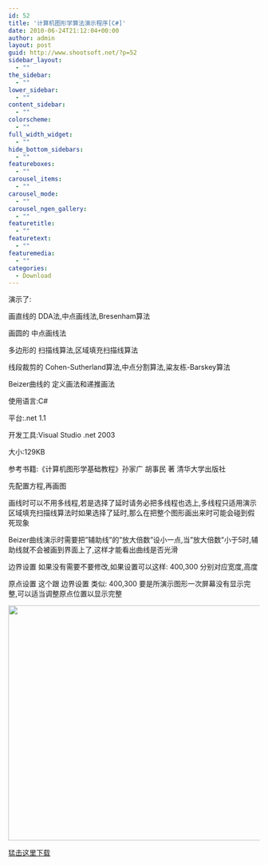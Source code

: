 ```yaml
---
id: 52
title: '计算机图形学算法演示程序[C#]'
date: 2010-06-24T21:12:04+00:00
author: admin
layout: post
guid: http://www.shootsoft.net/?p=52
sidebar_layout:
  - ""
the_sidebar:
  - ""
lower_sidebar:
  - ""
content_sidebar:
  - ""
colorscheme:
  - ""
full_width_widget:
  - ""
hide_bottom_sidebars:
  - ""
featureboxes:
  - ""
carousel_items:
  - ""
carousel_mode:
  - ""
carousel_ngen_gallery:
  - ""
featuretitle:
  - ""
featuretext:
  - ""
featuremedia:
  - ""
categories:
  - Download
---
```

演示了:
  
画直线的 DDA法,中点画线法,Bresenham算法
  
画圆的 中点画线法
  
多边形的 扫描线算法,区域填充扫描线算法
  
线段裁剪的 Cohen-Sutherland算法,中点分割算法,粱友栋-Barskey算法
  
Beizer曲线的 定义画法和递推画法

使用语言:C#
  
平台:.net 1.1
  
开发工具:Visual Studio .net 2003
  
大小:129KB
  
参考书籍:《计算机图形学基础教程》孙家广 胡事民 著 清华大学出版社

先配置方程,再画图
  
画线时可以不用多线程,若是选择了延时请务必把多线程也选上,多线程只适用演示区域填充扫描线算法时如果选择了延时,那么在把整个图形画出来时可能会碰到假死现象
  
Beizer曲线演示时需要把&#8221;辅助线&#8221;的&#8221;放大倍数&#8221;设小一点,当&#8221;放大倍数&#8221;小于5时,辅助线就不会被画到界面上了,这样才能看出曲线是否光滑
  
边界设置 如果没有需要不要修改,如果设置可以这样: 400,300 分别对应宽度,高度
  
原点设置 这个跟 边界设置 类似: 400,300 要是所演示图形一次屏幕没有显示完整,可以适当调整原点位置以显示完整

[<img src="http://www.shootsoft.net/wp-content/uploads/2010/06/graphics_show1.gif" alt="" title="graphics_show" width="530" height="471" class="alignnone size-full wp-image-53" srcset="https://www.shootsoft.net/wp-content/uploads/2010/06/graphics_show1.gif 530w, https://www.shootsoft.net/wp-content/uploads/2010/06/graphics_show1-300x266.gif 300w" sizes="(max-width: 530px) 100vw, 530px" />](http://www.shootsoft.net/wp-content/uploads/2010/06/graphics_show1.gif)

<a href="http://code.google.com/p/shootsoft/downloads/detail?name=GraphicsTestV1.rar" target="_blank" >猛击这里下载</a>